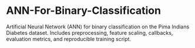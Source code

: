 # ANN-For-Binary-Classification
Artificial Neural Network (ANN) for binary classification on the Pima Indians Diabetes dataset. Includes preprocessing, feature scaling, callbacks, evaluation metrics, and reproducible training script.
